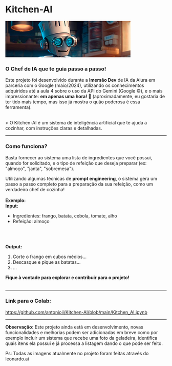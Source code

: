 # Kitchen-AI
![KitchenAI - Imagem gerada no Leonardo.AI](./Default_A_cartoon_robot_wearing_chef_clothes_gourmet_hat_has_a_2.png)

### **O Chef de IA que te guia passo a passo!**

Este projeto foi desenvolvido durante a **Imersão Dev** de IA da Alura em parceria com o Google (maio/2024), utilizando os conhecimentos adquiridos até a aula 4 sobre o uso da API do Gemini (Google ©), e o mais impressionante: **em apenas uma hora!** 🤯 (aproximadamente, eu gostaria de ter tido mais tempo, mas isso já mostra o quão poderosa é essa ferramenta).

<br>
> O Kitchen-AI é um sistema de inteligência artificial que te ajuda a cozinhar, com instruções claras e detalhadas. 
   
---

### **Como funciona?**

Basta fornecer ao sistema uma lista de ingredientes que você possui, quando for solicitado, e o tipo de refeição que deseja preparar (ex: "almoço", "janta", "sobremesa"). 
<br>

Utilizando algumas técnicas de **prompt engineering**, o sistema gera um passo a passo completo para a preparação da sua refeição, como um verdadeiro chef de cozinha!
<br>
<br>
**Exemplo:**
<br>
**Input:**

- Ingredientes: frango, batata, cebola, tomate, alho
- Refeição: almoço
<br>
<br>

**Output:**

1. Corte o frango em cubos médios...
2. Descasque e pique as batatas...
3. ...

**Fique à vontade para explorar e contribuir para o projeto!**
<br>
<br>

---

### Link para o Colab:
https://github.com/antonioii/Kitchen-AI/blob/main/Kitchen_AI.ipynb
<br>

---

**Observação:** Este projeto ainda está em desenvolvimento, novas funcionalidades e melhorias podem ser adicionadas em breve como por exemplo incluir um sistema que recebe uma foto da geladeira, identifica quais itens ela possui e já processa a listagem dando o que pode ser feito.

Ps: Todas as imagens atualmente no projeto foram feitas através do leonardo.ai
